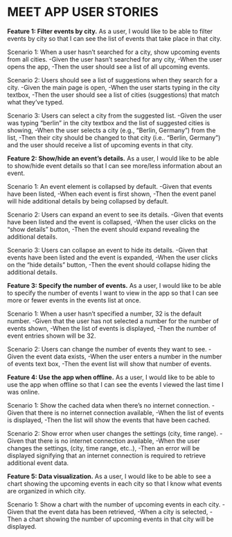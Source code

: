 # MEET APP USER STORIES
**Feature 1: Filter events by city.**
As a user, I would like to be able to filter events by city so that I can see the list of events that take place in that city.

Scenario 1: When a user hasn’t searched for a city, show upcoming events from all cities.
-Given the user hasn’t searched for any city,
-When the user opens the app,
-Then the user should see a list of all upcoming events.

Scenario 2: Users should see a list of suggestions when they search for a city.
-Given the main page is open,
-When the user starts typing in the city textbox,
-Then the user should see a list of cities (suggestions) that match what they’ve typed.

Scenario 3: Users can select a city from the suggested list.
-Given the user was typing “berlin” in the city textbox and the list of suggested cities is showing,
-When the user selects a city (e.g., “Berlin, Germany”) from the list,
-Then their city should be changed to that city (i.e.. “Berlin, Germany”) and the user should receive a list of upcoming events in that city.

**Feature 2: Show/hide an event’s details.**
As a user, I would like to be able to show/hide event details so that I can see more/less information about an event.

Scenario 1: An event element is collapsed by default.
-Given that events have been listed,
-When each event is first shown,
-Then the event panel will hide additional details by being collapsed by default.

Scenario 2: Users can expand an event to see its details.
-Given that events have been listed and the event is collapsed,
-When the user clicks on the “show details” button,
-Then the event should expand revealing the additional details.

Scenario 3: Users can collapse an event to hide its details.
-Given that events have been listed and the event is expanded,
-When the user clicks on the “hide details” button,
-Then the event should collapse hiding the additional details.


**Feature 3: Specify the number of events.**
As a user, I would like to be able to specify the number of events I want to view in the app so that I can see more or fewer events in the events list at once.

Scenario 1: When a user hasn’t specified a number, 32 is the default number.
-Given that the user has not selected a number for the number of events shown,
-When the list of events is displayed,
-Then the number of event entries shown will be 32.

Scenario 2: Users can change the number of events they want to see.
-Given the event data exists,
-When the user enters a number in the number of events text box,
-Then the event list will show that number of events.

**Feature 4: Use the app when offline.**
As a user, I would like to be able to use the app when offline so that I can see the events I viewed the last time I was online.

Scenario 1: Show the cached data when there’s no internet connection.
-Given that there is no internet connection available,
-When the list of events is displayed,
-Then the list will show the events that have been cached.

Scenario 2: Show error when user changes the settings (city, time range).
-Given that there is no internet connection available,
-When the user changes the settings, (city, time range, etc..),
-Then an error will be displayed signifying that an internet connection is required to retrieve additional event data.

**Feature 5: Data visualization.**
As a user, I would like to be able to see a chart showing the upcoming events in each city so that I know what events are organized in which city. 

Scenario 1: Show a chart with the number of upcoming events in each city.
-Given that the event data has been retrieved,
-When a city is selected,
-Then a chart showing the number of upcoming events in that city will be displayed.
